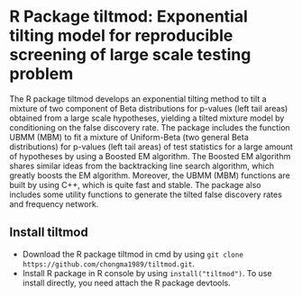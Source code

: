 # R Package tiltmod: Exponential tilting model for reproducible screening of large scale testing problem

The R package tiltmod develops an exponential tilting method to tilt a mixture of two component of Beta distributions for p-values (left tail areas) obtained from a large scale hypotheses, yielding a tilted mixture model by conditioning on the false discovery rate. The package includes the function UBMM (MBM) to fit a mixture of Uniform-Beta (two general Beta distributions) for p-values (left tail areas) of test statistics for a large amount of hypotheses by using a Boosted EM algorithm. The Boosted EM algorithm shares similar ideas from the backtracking line search algorithm, which greatly boosts the EM algorithm. Moreover, the UBMM (MBM) functions are built by using C++, which is quite fast and stable. The package also includes some utility functions to generate the tilted false discovery rates and frequency network. 

## Install tiltmod
* Download the R package tiltmod in cmd by using `git clone https://github.com/chongma1989/tiltmod.git`. 
* Install R package in R console by using `install("tiltmod")`. To use install directly, you need attach the R package devtools. 

